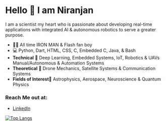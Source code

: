 # Hello 👋 I am Niranjan

I am a scientist my heart who is passionate about developing real-time applications with integrated AI & autonomous robotics to serve a greater purpose.

- 🦸‍♂️ All time IRON MAN & Flash fan boy 
- 💻 Python, Dart, HTML, CSS, C, Embedded C, Java, & Bash 
- **Technical** 💪 Deep Learning, Embedded Systems, IoT, Robotics & UAVs Manual/Autonomous & Automation Systems
- **Theoretical** 💪 Drone Mechanics, Satellite Systems & Communication Systems
- **Fields of Interest**🔭 Astrophysics, Aerospace, Neuroscience & Quantum Physics

### Reach Me out at: 

- [LinkedIn](https://www.linkedin.com/in/niranjanstudy06/)


[![Top Langs](https://github-readme-stats.vercel.app/api/top-langs/?username=niranjanstudy06&layout=compact)](https://github.com/anuraghazra/github-readme-stats)




